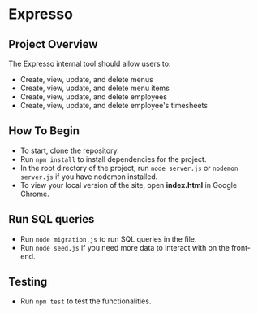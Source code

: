# Expresso

## Project Overview

The Expresso internal tool should allow users to:
- Create, view, update, and delete menus
- Create, view, update, and delete menu items
- Create, view, update, and delete employees
- Create, view, update, and delete employee's timesheets

## How To Begin

- To start, clone the repository.
- Run `npm install` to install dependencies for the project.
- In the root directory of the project, run `node server.js` or `nodemon server.js` if you have nodemon installed.
- To view your local version of the site, open **index.html** in Google Chrome.

## Run SQL queries
- Run `node migration.js` to run SQL queries in the file.
- Run `node seed.js` if you need more data to interact with on the front-end.

## Testing

- Run `npm test` to test the functionalities.